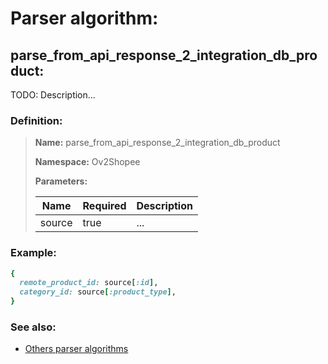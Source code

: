 # Parser algorithm:
 
## parse_from_api_response_2_integration_db_product:

TODO: Description...
    
### Definition:

> **Name:** parse_from_api_response_2_integration_db_product
> 
> **Namespace:** Ov2Shopee
>
> **Parameters:**
> 
> | Name | Required | Description |
> | --- | --- | --- |
> | source | true | ... |

### Example:
```RUBY
{
  remote_product_id: source[:id],
  category_id: source[:product_type],
}
```

### See also:
* [Others parser algorithms](overview?id=parse_from_api_response_2_integration_db_product)
